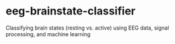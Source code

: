 # eeg-brainstate-classifier
Classifying brain states (resting vs. active) using EEG data, signal processing, and machine learning
